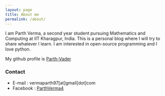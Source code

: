 ```yaml
---
layout: page
title: About me
permalink: /about/
---
```


I am Parth Verma, a second year student pursuing Mathematics and Computing at IIT Kharagpur, India. This is a personal blog where I will try to share whatever I learn. I am interested in open-source programming and I love python.

My github profile is [Parth-Vader](github.com/Parth-Vader)
### Contact

* E-mail : vermaparth97[at]gmail[dot]com
* Facebook : [ParthVerma4](www.fb.com/ParthVerma4)
 

